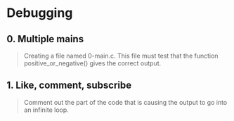 # **Debugging**

## 0. Multiple mains
> Creating a file named 0-main.c. This file must test that the function positive_or_negative() gives the correct output.

## 1. Like, comment, subscribe
> Comment out the part of the code that is causing the output to go into an infinite loop.
